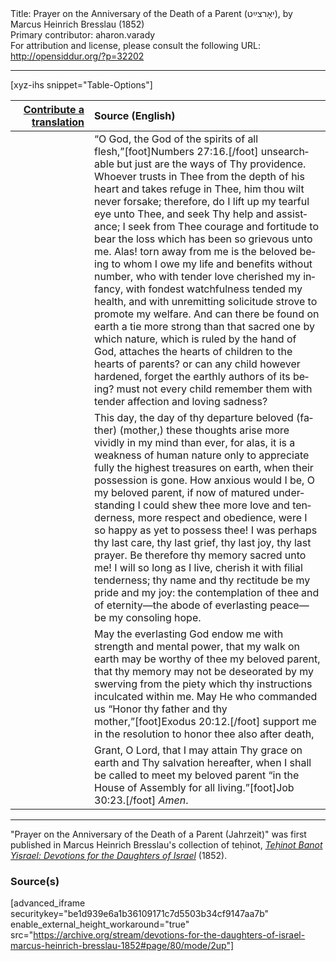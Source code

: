 <html>
<head></head>
<body>
Title: Prayer on the Anniversary of the Death of a Parent (יאָרצײַט), by Marcus Heinrich Bresslau (1852)<br />
Primary contributor: aharon.varady<br />
For attribution and license, please consult the following URL: <a href="http://opensiddur.org/?p=32202">http://opensiddur.org/?p=32202</a>
<p />
<hr />

[xyz-ihs snippet="Table-Options"]<table style="margin-left: auto; margin-right: auto;" class="draggable">
<thead><tr><th id="x" style="text-align: right;"><a href="/contributing/upload/">Contribute a translation</a></th><th style="text-align: left;">Source (English)</th></tr></thead>
<tbody>
<tr><td style="vertical-align:top;" width="25%">
<div class="liturgy" lang="he">

</span></div></td>
 
<td style="vertical-align:top;">
<div class="english" lang="en">
“O God, the God of the spirits of all flesh,”[foot]Numbers 27:16.[/foot] unsearchable but just are the ways of Thy providence. Whoever trusts in Thee from the depth of his heart and takes refuge in Thee, him thou wilt never forsake; therefore, do I lift up my tearful eye unto Thee, and seek Thy help and assistance; I seek from Thee courage and fortitude to bear the loss which has been so grievous unto me. Alas! torn away from me is the beloved being to whom I owe my life and benefits without number, who with tender love cherished my infancy, with fondest watchfulness tended my health, and with unremitting solicitude strove to promote my welfare. And can there be found on earth a tie more strong than that sacred one by which nature, which is ruled by the hand of God, attaches the hearts of children to the hearts of parents? or can any child however hardened, forget the earthly authors of its being? must not every child remember them with tender affection and loving sadness? 
</div></td></tr>


<tr><td style="vertical-align:top;">
<div class="liturgy" lang="he">

</span></div></td>
 
<td style="vertical-align:top;">
<div class="english" lang="en">
This day, the day of thy departure beloved (father) (mother,) these thoughts arise more vividly in my mind than ever, for alas, it is a weakness of human nature only to appreciate fully the highest treasures on earth, when their possession is gone. How anxious would I be, O my beloved parent, if now of matured understanding I could shew thee more love and tenderness, more respect and obedience, were I so happy as yet to possess thee! I was perhaps thy last care, thy last grief, thy last joy, thy last prayer. Be therefore thy memory sacred unto me! I will so long as I live, cherish it with filial tenderness; thy name and thy rectitude be my pride and my joy: the contemplation of thee and of eternity—the abode of everlasting peace—be my consoling hope. 
</div></td></tr>


<tr><td style="vertical-align:top;">
<div class="liturgy" lang="he">

</span></div></td>
 
<td style="vertical-align:top;">
<div class="english" lang="en">
May the everlasting God endow me with strength and mental power, that my walk on earth may be worthy of thee my beloved parent, that thy memory may not be deseorated by my swerving from the piety which thy instructions inculcated within me. May He who commanded us “Honor thy father and thy mother,”[foot]Exodus 20:12.[/foot] support me in the resolution to honor thee also after death, 
</div></td></tr>


<tr><td style="vertical-align:top;">
<div class="liturgy" lang="he">

</span></div></td>
 
<td style="vertical-align:top;">
<div class="english" lang="en">
Grant, O Lord, that I may attain Thy grace on earth and Thy salvation hereafter, when I shall be called to meet my beloved parent “in the House of Assembly for all living.”[foot]Job 30:23.[/foot] <em>Amen</em>. 
</div></td></tr>
</tbody></table>

<hr />

"Prayer on the Anniversary of the Death of a Parent (Jahrzeit)" was first published in Marcus Heinrich Bresslau's collection of teḥinot, <em><a href="https://opensiddur.org/compilations/sifrei-tehinot/devotions-for-the-daughters-of-israel-by-marcus-heinrich-bresslau-1852/">Teḥinot Banot Yisrael: Devotions for the Daughters of Israel</a></em> (1852).

<h3>Source(s)</h3>

[advanced_iframe securitykey="be1d939e6a1b36109171c7d5503b34cf9147aa7b" enable_external_height_workaround="true" src="https://archive.org/stream/devotions-for-the-daughters-of-israel-marcus-heinrich-bresslau-1852#page/80/mode/2up"]

&nbsp;
</body>
</html>